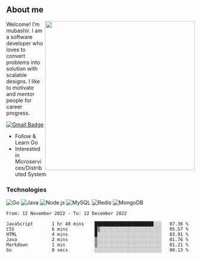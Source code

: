 ## About me

<img align="right" src="https://github-readme-stats-zhiwei-feng.vercel.app/api?username=mub4shir&show_icons=true" width="400" />

Welcome! I’m mubashir. I am a software developer who loves to convert problems into solution with scalable designs. I like to motivate and mentor people for career progress.

[![Gmail Badge](https://img.shields.io/badge/-mubashir11131719@gmail.com-c14438?style=flat-square&logo=Gmail&logoColor=white&link=mailto:mubashir11131719@gmail.com)](mailto:mubashir11131719@gmail.com)




- Follow & Learn Go
- Interested in Microservices/Distributed System


### Technologies
![Go](https://img.shields.io/badge/-Go-000000?style=flat-square&logo=go)
![Java](https://img.shields.io/badge/-Java-E34A86?style=flat-square&logo=java)
![Node.js](https://img.shields.io/badge/-Node.js-000000?style=flat-square&logo=node.js)
![MySQL](https://img.shields.io/badge/-MySQL-orange?style=flat-square&logo=MySQL)
![Redis](https://img.shields.io/badge/-Redis-black?style=flat-square&logo=Redis)
![MongoDB](https://img.shields.io/badge/-MongoDB-000000?style=flat-square&logo=mongodb)






<!--START_SECTION:waka-->

```text
From: 12 November 2022 - To: 12 December 2022

JavaScript       1 hr 40 mins    ██████████████████████░░░   87.36 %
CSS              6 mins          █▒░░░░░░░░░░░░░░░░░░░░░░░   05.57 %
HTML             4 mins          █░░░░░░░░░░░░░░░░░░░░░░░░   03.91 %
Java             2 mins          ▒░░░░░░░░░░░░░░░░░░░░░░░░   01.76 %
Markdown         1 min           ▒░░░░░░░░░░░░░░░░░░░░░░░░   01.21 %
Go               0 secs          ░░░░░░░░░░░░░░░░░░░░░░░░░   00.13 %
```

<!--END_SECTION:waka-->
</p>


